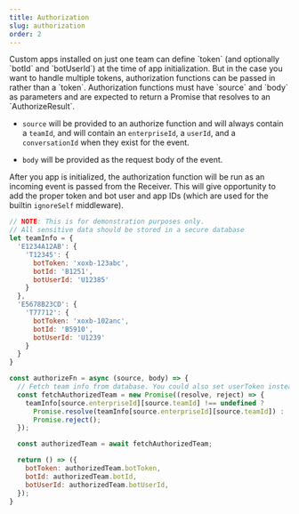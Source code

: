 ```yaml
---
title: Authorization
slug: authorization
order: 2
---
```


<div class="section-content">
Custom apps installed on just one team can define `token` (and optionally `botId` and `botUserId`) at the time of app initialization. But in the case you want to handle multiple tokens, authorization functions can be passed in rather than a `token`. Authorization functions must have `source` and `body` as parameters and are expected to return a Promise that resolves to an `AuthorizeResult`.

* `source` will be provided to an authorize function and will always contain a `teamId`, and will contain an `enterpriseId`, a `userId`, and a `conversationId` when they exist for the event.

* `body` will be provided as the request body of the event.

After you app is initialized, the authorization function will be run as an incoming event is passed from the Receiver. This will give opportunity to add the proper token and bot user and app IDs (which are used for the builtin `ignoreSelf` middleware).
</div>

```javascript
// NOTE: This is for demonstration purposes only.
// All sensitive data should be stored in a secure database
let teamInfo = {
  'E1234A12AB': {
    'T12345': {
      botToken: 'xoxb-123abc',
      botId: 'B1251',
      botUserId: 'U12385' 
    }
  },
  'E5678B23CD': {
    'T77712': {
      botToken: 'xoxb-102anc',
      botId: 'B5910',
      botUserId: 'U1239'
    }
  }
}

const authorizeFn = async (source, body) => {
  // Fetch team info from database. You could also set userToken instead.
  const fetchAuthorizedTeam = new Promise((resolve, reject) => {
    teamInfo[source.enterpriseId][source.teamId] !== undefined ?
      Promise.resolve(teamInfo[source.enterpriseId][source.teamId]) :
      Promise.reject();
  });

  const authorizedTeam = await fetchAuthorizedTeam;

  return () => ({
    botToken: authorizedTeam.botToken,
    botId: authorizedTeam.botId,
    botUserId: authorizedTeam.botUserId,
  });
}
```